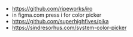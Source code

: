 - https://github.com/ripeworks/iro
- in figma.com press i for color picker
- https://github.com/superhighfives/pika
- https://sindresorhus.com/system-color-picker
